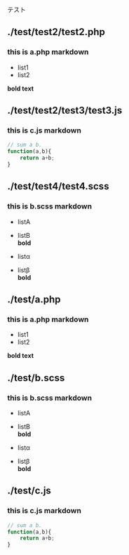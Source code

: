 テスト

<!-- mdpick[test/test2]: -->

## ./test/test2/test2.php

### this is a.php markdown

- list1  
- list2  
  
**bold text**

## ./test/test2/test3/test3.js

### this is c.js markdown

```js  
// sum a b.  
function(a,b){  
	return a+b;  
}  
```

<!-- :mdpick -->

<!-- mdpick[test/test4]: -->

## ./test/test4/test4.scss

### this is b.scss markdown

- listA  
- listB  
**bold**

- listα  
- listβ  
**bold**

<!-- :mdpick -->

<!-- mdpick: -->

## ./test/a.php

### this is a.php markdown

- list1  
- list2  
  
**bold text**

## ./test/b.scss

### this is b.scss markdown

- listA  
- listB  
**bold**

- listα  
- listβ  
**bold**

## ./test/c.js

### this is c.js markdown

```js  
// sum a b.  
function(a,b){  
	return a+b;  
}  
```

<!-- :mdpick -->